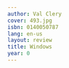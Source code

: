 ```yaml
---
author: Val Clery
cover: 493.jpg
isbn: 0140050787
lang: en-us
layout: review
title: Windows
year: 0
---
```


